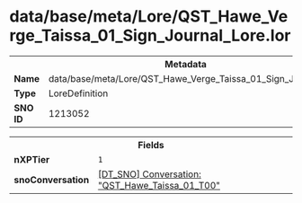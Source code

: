<h1>data/base/meta/Lore/QST_Hawe_Verge_Taissa_01_Sign_Journal_Lore.lor</h1><table><tr><th colspan="100%">Metadata</th></tr><tr><td><b>Name</b></td><td>data/base/meta/Lore/QST_Hawe_Verge_Taissa_01_Sign_Journal_Lore.lor</td></tr><tr><td><b>Type</b></td><td>LoreDefinition</td></tr><tr><td><b>SNO ID</b></td><td>1213052</td></tr></table>

<table><tr><th colspan="100%">Fields</th></tr><tr><td><b>nXPTier</b></td><td><code>1</code></td></tr><tr><td><b>snoConversation</b></td><td><a href="..\Conversation\QST_Hawe_Taissa_01_T00.cnv">[DT_SNO] Conversation: "QST_Hawe_Taissa_01_T00"</a></td></tr></table>

